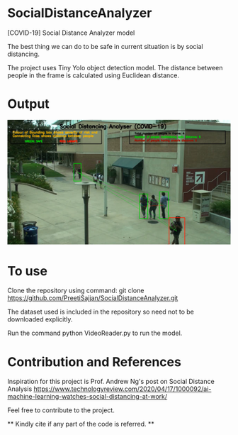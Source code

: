 # SocialDistanceAnalyzer
[COVID-19] Social Distance Analyzer model

The best thing we can do to be safe in current situation is by social distancing. 

The project uses Tiny Yolo object detection model. The distance between people in the frame is calculated using Euclidean distance.

# Output
[![Watch the output generated](images/model.png)](Covid19Analyser.mp4)

# To use

Clone the repository using command: git clone https://github.com/PreetiSajjan/SocialDistanceAnalyzer.git

The dataset used is included in the repository so need not to be downloaded explicitly.

Run the command python VideoReader.py to run the model.

# Contribution and References

Inspiration for this project is Prof. Andrew Ng's post on Social Distance Analysis https://www.technologyreview.com/2020/04/17/1000092/ai-machine-learning-watches-social-distancing-at-work/

Feel free to contribute to the project.

** Kindly cite if any part of the code is referred. **
